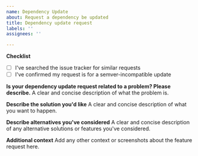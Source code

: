 ```yaml
---
name: Dependency Update
about: Request a dependency be updated
title: Dependency update request
labels: ''
assignees: ''

---
```


<!--
Please note that we are only interested in **semver-incompatible** update requests. Updates to dependencies that are
semver-compatible can be done in dependent projects without needing changes in this repository.

For example, if you are here because you believe Rustls is bringing in dependency `foo` at version `0.2.1` and
you wish Rustls used `0.2.2` instead, you should not file an issue and instead should run `cargo update` in your
dependent project. It would only be appropriate to file an issue if you require Rustls use `foo` at version `0.3.0+`.
-->

**Checklist**
* [ ] I've searched the issue tracker for similar requests
* [ ] I've confirmed my request is for a semver-incompatible update

**Is your dependency update request related to a problem? Please describe.**
A clear and concise description of what the problem is.

**Describe the solution you'd like**
A clear and concise description of what you want to happen.

**Describe alternatives you've considered**
A clear and concise description of any alternative solutions or features you've considered.

**Additional context**
Add any other context or screenshots about the feature request here.

